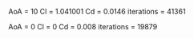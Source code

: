 AoA = 10
Cl = 1.041001
Cd = 0.0146
iterations = 41361

AoA = 0
Cl = 0
Cd = 0.008
iterations = 19879
